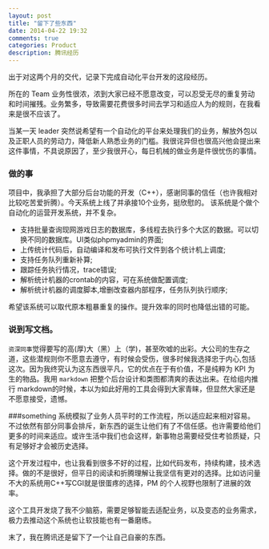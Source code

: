 ```yaml
---
layout: post
title: "留下了些东西"
date: 2014-04-22 19:32
comments: true
categories: Product 
description: 腾讯经历  
---
```

  出于对这两个月的交代，记录下完成自动化平台开发的这段经历。

  所在的 Team 业务性很浓，浓到大家已经不愿意改变，可以忍受无尽的重复劳动和时间摧残。业务繁多，导致需要花费很多时间去学习和适应人为的规则，在我看来是很不应该了。

  当某一天 leader 突然说希望有一个自动化的平台来处理我们的业务，解放外包以及正职人员的劳动力，降低新人熟悉业务的门槛。我很诧异但也很高兴他会提出来这件事情，不具说原因了，至少我很开心，每日机械的做业务是件很忧伤的事情。


### 做的事
   项目中，我承担了大部分后台功能的开发（C++），感谢同事的信任（也许我相对比较吃苦爱折腾）。今天系统上线了并承接10个业务，挺欣慰的。
   该系统是个做个自动化的运营开发系统，并不复杂。

   * 支持批量查询现网游戏日志的数据库，多线程去执行多个大区的数据。可以切换不同的数据库。UI类似phpmyadmin的界面;
   * 上传统计代码后，自动编译和发布可执行文件到各个统计机上调度;
   * 支持任务队列重新补算;
   * 跟踪任务执行情况，trace错误;
   * 解析统计机器的crontab的内容，可在系统做配置调度;
   * 解析统计机器的调度脚本,增删改查器内部程序，任务队列执行顺序;

   希望该系统可以取代原本粗暴重复的操作。提升效率的同时也降低出错的可能。


### 说到写文档。

   `资深同事`觉得要写的高(厚)大（黑）上（学)，甚至吹嘘的出彩。大公司的生存之道，这些潜规则你不愿意去遵守，有时候会受伤，很多时候我选择忠于内心,包括这次。因为我终究认为这东西很平凡，它的优点在于有价值，不是纯粹为 KPI 为生的物品。我用 `markdown` 把整个后台设计和类图都清爽的表达出来。在给组内推行 markdown的时候，本以为如此好用的工具会得到大家青睐，但显然大家还是不愿意接受，遗憾。


###something
   系统模拟了业务人员平时的工作流程，所以适应起来相对容易。不过依然有部分同事会排斥，新东西的诞生让他们有了不信任感。也许需要给他们更多的时间来适应。或许生活中我们也会这样，新事物总需要经受住考验质疑，只有足够好才会被历史选择。

   这个开发过程中，也让我看到很多不好的过程，比如代码发布，持续构建，技术选择。做的不是很好，但平日的阅读和折腾理解让我坚信有更对的选择。比如访问量不大的系统用C++写CGI就是很蛋疼的选择，PM 的个人视野也限制了进展的效率。

   这个工具开发烧了我不少脑筋，需要足够智能去适配业务，以及变态的业务需求，极力去推动这个系统也让软技能也有一番磨练。


末了，我在腾讯还是留下了一个让自己自豪的东西。
